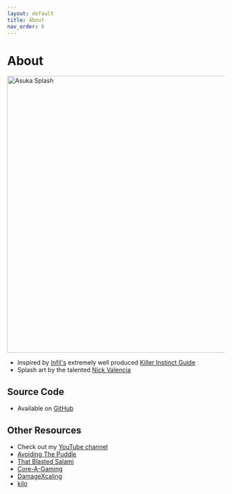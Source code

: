 ```yaml
---
layout: default
title: About
nav_order: 6
---
```


# About

<img src="https://i.imgur.com/TyAdbOW.jpg" alt="Asuka Splash"
 width="1920" height="640">

* Inspired by [Infil's](https://twitter.com/infilament) extremely well produced
  [Killer Instinct Guide](https://ki.infil.net)
* Splash art by the talented [Nick Valencia](https://twitter.com/NickVal33181359)

## Source Code
* Available on [GitHub](https://github.com/opeik/tekken-handbook)

## Other Resources
* Check out my [YouTube channel](https://www.youtube.com/c/opeik)
* [Avoiding The Puddle](https://www.youtube.com/playlist?list=PLMCyLSAjLlQ0YEDmZ-Esbnzd4gcstVOC5)
* [That Blasted Salami](https://www.youtube.com/channel/UC5GTc4yWm-yiBFTuV3MsGaQ)
* [Core-A-Gaming](https://www.youtube.com/channel/UCT7njg__VOy3n-SvXemDHvg)
* [DamageXcaling](https://www.youtube.com/channel/UC1UQHt5x96jXXeNtCT9Lz_A)
* [kilo](https://www.youtube.com/channel/UCHOLXAamfIeU_hTWlnSqJXA)
